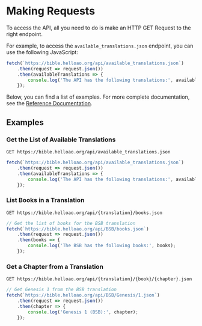 # Making Requests

To access the API, all you need to do is make an HTTP GET Request to the right endpoint.

For example, to access the `available_translations.json` endpoint, you can use the following JavaScript:

```javascript
fetch(`https://bible.helloao.org/api/available_translations.json`)
    .then(request => request.json())
    .then(availableTranslations => {
        console.log('The API has the following translations:', availableTranslations);
    });
```

Below, you can find a list of examples. For more complete documentation, see the [Reference Documentation](../reference/README.md).

## Examples

### Get the List of Available Translations

`GET https://bible.helloao.org/api/available_translations.json`

```javascript
fetch(`https://bible.helloao.org/api/available_translations.json`)
    .then(request => request.json())
    .then(availableTranslations => {
        console.log('The API has the following translations:', availableTranslations);
    });
```

### List Books in a Translation

`GET https://bible.helloao.org/api/{translation}/books.json`

```javascript
// Get the list of books for the BSB translation
fetch(`https://bible.helloao.org/api/BSB/books.json`)
    .then(request => request.json())
    .then(books => {
        console.log('The BSB has the following books:', books);
    });
```

### Get a Chapter from a Translation

`GET https://bible.helloao.org/api/{translation}/{book}/{chapter}.json`

```javascript
// Get Genesis 1 from the BSB translation
fetch(`https://bible.helloao.org/api/BSB/Genesis/1.json`)
    .then(request => request.json())
    .then(chapter => {
        console.log('Genesis 1 (BSB):', chapter);
    });
```
